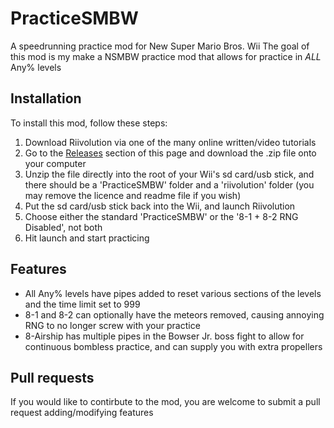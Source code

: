 # PracticeSMBW
A speedrunning practice mod for New Super Mario Bros. Wii
The goal of this mod is my make a NSMBW practice mod that allows for practice in *ALL* Any% levels

## Installation
To install this mod, follow these steps:
1. Download Riivolution via one of the many online written/video tutorials
2. Go to the [Releases](https://github.com/CalebAP/PracticeSMBW/releases) section of this page and download the .zip file onto your computer
3. Unzip the file directly into the root of your Wii's sd card/usb stick, and there should be a 'PracticeSMBW' folder and a 'riivolution' folder (you may remove the licence and readme file if you wish)
4. Put the sd card/usb stick back into the Wii, and launch Riivolution
5. Choose either the standard 'PracticeSMBW' or the '8-1 + 8-2 RNG Disabled', not both
6. Hit launch and start practicing

## Features
- All Any% levels have pipes added to reset various sections of the levels and the time limit set to 999
- 8-1 and 8-2 can optionally have the meteors removed, causing annoying RNG to no longer screw with your practice
- 8-Airship has multiple pipes in the Bowser Jr. boss fight to allow for continuous bombless practice, and can supply you with extra propellers

## Pull requests
If you would like to contirbute to the mod, you are welcome to submit a pull request adding/modifying features
